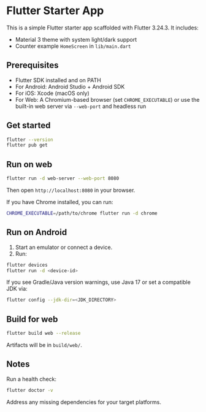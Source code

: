 # Flutter Starter App

This is a simple Flutter starter app scaffolded with Flutter 3.24.3. It includes:

- Material 3 theme with system light/dark support
- Counter example `HomeScreen` in `lib/main.dart`

## Prerequisites

- Flutter SDK installed and on PATH
- For Android: Android Studio + Android SDK
- For iOS: Xcode (macOS only)
- For Web: A Chromium-based browser (set `CHROME_EXECUTABLE`) or use the built-in web server via `--web-port` and headless run

## Get started

```bash
flutter --version
flutter pub get
```

## Run on web

```bash
flutter run -d web-server --web-port 8080
```

Then open `http://localhost:8080` in your browser.

If you have Chrome installed, you can run:

```bash
CHROME_EXECUTABLE=/path/to/chrome flutter run -d chrome
```

## Run on Android

1. Start an emulator or connect a device.
2. Run:

```bash
flutter devices
flutter run -d <device-id>
```

If you see Gradle/Java version warnings, use Java 17 or set a compatible JDK via:

```bash
flutter config --jdk-dir=<JDK_DIRECTORY>
```

## Build for web

```bash
flutter build web --release
```

Artifacts will be in `build/web/`.

## Notes

Run a health check:

```bash
flutter doctor -v
```

Address any missing dependencies for your target platforms.

